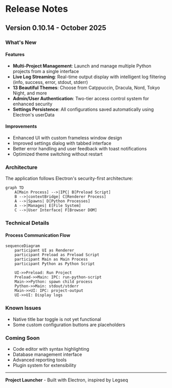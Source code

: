 # Release Notes

## Version 0.10.14 - October 2025

### What's New

#### Features
- **Multi-Project Management**: Launch and manage multiple Python projects from a single interface
- **Live Log Streaming**: Real-time output display with intelligent log filtering (info, success, error, stdout, stderr)
- **13 Beautiful Themes**: Choose from Catppuccin, Dracula, Nord, Tokyo Night, and more
- **Admin/User Authentication**: Two-tier access control system for enhanced security
- **Settings Persistence**: All configurations saved automatically using Electron's userData

#### Improvements
- Enhanced UI with custom frameless window design
- Improved settings dialog with tabbed interface
- Better error handling and user feedback with toast notifications
- Optimized theme switching without restart

### Architecture

The application follows Electron's security-first architecture:

```mermaid
graph TD
    A[Main Process] -->|IPC| B[Preload Script]
    B -->|contextBridge| C[Renderer Process]
    A -->|Spawns| D[Python Processes]
    A -->|Manages| E[File System]
    C -->|User Interface| F[Browser DOM]
```

### Technical Details

#### Process Communication Flow

```mermaid
sequenceDiagram
    participant UI as Renderer
    participant Preload as Preload Script
    participant Main as Main Process
    participant Python as Python Script

    UI->>Preload: Run Project
    Preload->>Main: IPC: run-python-script
    Main->>Python: spawn child process
    Python->>Main: stdout/stderr
    Main->>UI: IPC: project-output
    UI->>UI: Display logs
```

### Known Issues
- Native title bar toggle is not yet functional
- Some custom configuration buttons are placeholders

### Coming Soon
- Code editor with syntax highlighting
- Database management interface
- Advanced reporting tools
- Plugin system for extensibility

---

**Project Launcher** - Built with Electron, inspired by Legseq
